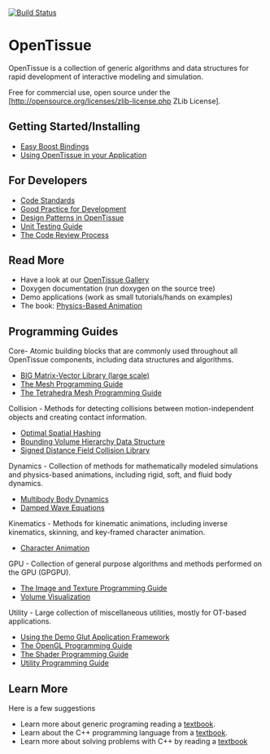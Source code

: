 [![Build Status](https://dev.azure.com/ricortiz/ricortiz/_apis/build/status/ricortiz.OpenTissue?branchName=OpenTissue-Modernization-PhaseI-BuildSystem)](https://dev.azure.com/ricortiz/ricortiz/_build/latest?definitionId=1&branchName=OpenTissue-Modernization-PhaseI-BuildSystem)

# OpenTissue
OpenTissue is a collection of generic algorithms and data structures for rapid development of interactive modeling and simulation.

Free for commercial use, open source under the [http://opensource.org/licenses/zlib-license.php ZLib License].

## Getting Started/Installing
  * [Easy Boost Bindings](documentation/boost_bindings.md)
  * [Using OpenTissue in your Application](documentation/using_opentissue.md)

## For Developers
  * [Code Standards](documentation/code_standards.md)
  * [Good Practice for Development](documentation/good_practice.md)
  * [Design Patterns in OpenTissue](documenation/design_patterns.md)
  * [Unit Testing Guide](documentation/unit_testing.md)
  * [The Code Review Process](documenation/code_review.md)

## Read More
  * Have a look at our [OpenTissue Gallery](https://www.youtube.com/playlist?list=PLNtAp--NfuirWaf0HhB9wUeromoXWvJlb)
  * Doxygen documentation (run doxygen on the source tree)
  * Demo applications (work as small tutorials/hands on examples)
  * The book: [Physics-Based Animation](http://www.amazon.com/gp/product/1584503807/103-8827121-8536640?v=glance&n=283155)

## Programming Guides
Core- Atomic building blocks that are commonly used throughout all OpenTissue components, including data structures and algorithms.</font>
  * [BIG Matrix-Vector Library (large scale)](documentation/big.md)
  * [The Mesh Programming Guide](documentation/mesh.md)
  * [The Tetrahedra Mesh Programming Guide](documentation/t4mesh.md)

Collision - Methods for detecting collisions between motion-independent objects and creating contact information.
  * [Optimal Spatial Hashing](documentation/hashing.md)
  * [Bounding Volume Hierarchy Data Structure](documentation/bvh.md)
  * [Signed Distance Field Collision Library](documentation/sdf.md)

Dynamics - Collection of methods for mathematically modeled simulations and physics-based animations, including rigid, soft, and fluid body dynamics.
  * [Multibody Body Dynamics](documentation/retro.md)
  * [Damped Wave Equations](documentation/dwe.md)

Kinematics - Methods for kinematic animations, including inverse kinematics, skinning, and key-framed character animation.
  * [Character Animation](documentation/character.md)

GPU - Collection of general purpose algorithms and methods performed on the GPU (GPGPU).
  * [The Image and Texture Programming Guide](documentation/texture.md)
  * [Volume Visualization](documentation/volviz.md)

Utility - Large collection of miscellaneous utilities, mostly for OT-based applications.
  * [Using the Demo Glut Application Framework](documentation/using_demo_framework.md)
  * [The OpenGL Programming Guide](documentation/using_opengl.md)
  * [The Shader Programming Guide](documentation/using_shaders.md)
  * [Utility Programming Guide](documentation/utility.md)

## Learn More
Here is a few suggestions
  * Learn more about generic programing reading a [textbook](http://www.josuttis.com/tmplbook/).
  * Learn about the C++ programming language from a [textbook](http://www.research.att.com/~bs/3rd.html ).
  * Learn more about solving problems with C++ by reading a [textbook](http://www.acceleratedcpp.com/)
